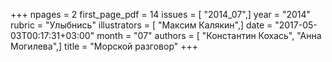 +++
npages = 2
first_page_pdf = 14
issues = [ "2014_07",]
year = "2014"
rubric = "Улыбнись"
illustrators = [ "Максим Калякин",]
date = "2017-05-03T00:17:31+03:00"
month = "07"
authors = [ "Константин Кохась", "Анна Могилева",]
title = "Морской разговор"
+++
